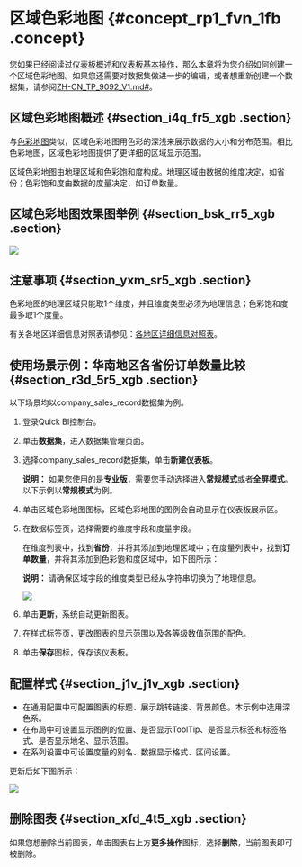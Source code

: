 # 区域色彩地图 {#concept_rp1_fvn_1fb .concept}

您如果已经阅读过[仪表板概述](cn.zh-CN/用户指南/仪表板制作/仪表板概述.md#)和[仪表板基本操作](cn.zh-CN/用户指南/仪表板制作/仪表板基本操作/仪表板基本操作概述.md#)，那么本章将为您介绍如何创建一个区域色彩地图。如果您还需要对数据集做进一步的编辑，或者想重新创建一个数据集，请参阅[ZH-CN\_TP\_9092\_V1.md\#](cn.zh-CN/用户指南/数据建模/管理数据集/创建数据集.md#)。

## 区域色彩地图概述 {#section_i4q_fr5_xgb .section}

与[色彩地图](cn.zh-CN/用户指南/仪表板制作/仪表板图表制作/色彩地图.md#)类似，区域色彩地图用色彩的深浅来展示数据的大小和分布范围。相比色彩地图，区域色彩地图提供了更详细的区域显示范围。

区域色彩地图由地理区域和色彩饱和度构成。地理区域由数据的维度决定，如省份；色彩饱和度由数据的度量决定，如订单数量。

## 区域色彩地图效果图举例 {#section_bsk_rr5_xgb .section}

![](http://static-aliyun-doc.oss-cn-hangzhou.aliyuncs.com/assets/img/20187/155358372939742_zh-CN.png)

## 注意事项 {#section_yxm_sr5_xgb .section}

色彩地图的地理区域只能取1个维度，并且维度类型必须为地理信息；色彩饱和度最多取1个度量。

有关各地区详细信息对照表请参见：[各地区详细信息对照表](http://docs-aliyun.cn-hangzhou.oss.aliyun-inc.com/assets/attach/48322/cn_zh/1534241743586/%E5%90%84%E5%9C%B0%E5%8C%BA%E8%AF%A6%E7%BB%86%E4%BF%A1%E6%81%AF%E5%AF%B9%E7%85%A7%E8%A1%A8.xls)。

## 使用场景示例：华南地区各省份订单数量比较 {#section_r3d_5r5_xgb .section}

以下场景均以company\_sales\_record数据集为例。

1.  登录Quick BI控制台。
2.  单击**数据集**，进入数据集管理页面。
3.  选择company\_sales\_record数据集，单击**新建仪表板**。

    **说明：** 如果您使用的是**专业版**，需要您手动选择进入**常规模式**或者**全屏模式**。以下示例以**常规模式**为例。

4.  单击区域色彩地图图标，区域色彩地图的图例会自动显示在仪表板展示区。
5.  在数据标签页，选择需要的维度字段和度量字段。

    在维度列表中，找到**省份**，并将其添加到地理区域中；在度量列表中，找到**订单数量**，并将其添加到色彩饱和度区域中，如下图所示：

    **说明：** 请确保区域字段的维度类型已经从字符串切换为了地理信息。

    ![](http://static-aliyun-doc.oss-cn-hangzhou.aliyuncs.com/assets/img/20187/155358372911278_zh-CN.png)

6.  单击**更新**，系统自动更新图表。
7.  在样式标签页，更改图表的显示范围以及各等级数值范围的配色。
8.  单击**保存**图标，保存该仪表板。

## 配置样式 {#section_j1v_j1v_xgb .section}

-   在通用配置中可配置图表的标题、展示跳转链接、背景颜色。本示例中选用深色系。
-   在布局中可设置显示图例的位置、是否显示ToolTip、是否显示标签和标签格式、是否显示地名、显示范围。
-   在系列设置中可设置度量的别名、数据显示格式、区间设置。

更新后如下图所示：

![](http://static-aliyun-doc.oss-cn-hangzhou.aliyuncs.com/assets/img/20187/155358372939750_zh-CN.png)

## 删除图表 {#section_xfd_4t5_xgb .section}

如果您想删除当前图表，单击图表右上方**更多操作**图标，选择**删除**，当前图表即可被删除。

